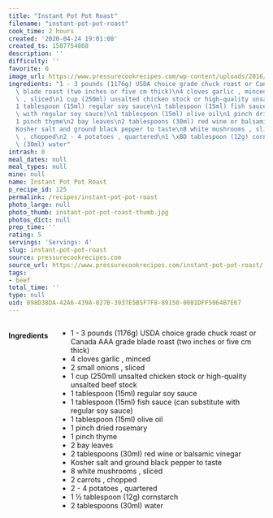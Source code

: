 ```yaml
---
title: "Instant Pot Pot Roast"
filename: "instant-pot-pot-roast"
cook_time: 2 hours
created: '2020-04-24 19:01:08'
created_ts: 1587754868
description: ''
difficulty: ''
favorite: 0
image_url: https://www.pressurecookrecipes.com/wp-content/uploads/2016/06/instant-pot-pot-roast-2-293x195.jpg
ingredients: "1 - 3 pounds (1176g) USDA choice grade chuck roast or Canada AAA grade\
  \ blade roast (two inches or five cm thick)\n4 cloves garlic , minced\n2 small onions\
  \ , sliced\n1 cup (250ml) unsalted chicken stock or high-quality unsalted beef stock\n\
  1 tablespoon (15ml) regular soy sauce\n1 tablespoon (15ml) fish sauce (can substitute\
  \ with regular soy sauce)\n1 tablespoon (15ml) olive oil\n1 pinch dried rosemary\n\
  1 pinch thyme\n2 bay leaves\n2 tablespoons (30ml) red wine or balsamic vinegar\n\
  Kosher salt and ground black pepper to taste\n8 white mushrooms , sliced\n2 carrots\
  \ , chopped\n2 - 4 potatoes , quartered\n1 \xBD tablespoon (12g) cornstarch\n2 tablespoons\
  \ (30ml) water"
intrash: 0
meal_dates: null
meal_types: null
mine: null
name: Instant Pot Pot Roast
p_recipe_id: 125
permalink: /recipes/instant-pot-pot-roast
photo_large: null
photo_thumb: instant-pot-pot-roast-thumb.jpg
photos_dict: null
prep_time: ''
rating: 5
servings: 'Servings: 4'
slug: instant-pot-pot-roast
source: pressurecookrecipes.com
source_url: https://www.pressurecookrecipes.com/instant-pot-pot-roast/
tags:
- beef
total_time: ''
type: null
uid: 898D38DA-42A6-439A-827B-3937E5B5F7F8-89150-0001DFF5064B7E67
---
```

<div class="large-8 medium-7 columns" id="writeup">	</div><!-- #writeup -->
</div><!-- #row-one -->
<div class="row" id="row-two">	<div class="medium-4 small-5 columns" id="ingredients"><h4>Ingredients</h4><div class="box box-ingredients content"><ul>
<li>1 - 3 pounds (1176g) USDA choice grade chuck roast or Canada AAA grade blade roast (two inches or five cm thick)</li>
<li>4 cloves garlic , minced</li>
<li>2 small onions , sliced</li>
<li>1 cup (250ml) unsalted chicken stock or high-quality unsalted beef stock</li>
<li>1 tablespoon (15ml) regular soy sauce</li>
<li>1 tablespoon (15ml) fish sauce (can substitute with regular soy sauce)</li>
<li>1 tablespoon (15ml) olive oil</li>
<li>1 pinch dried rosemary</li>
<li>1 pinch thyme</li>
<li>2 bay leaves</li>
<li>2 tablespoons (30ml) red wine or balsamic vinegar</li>
<li>Kosher salt and ground black pepper to taste</li>
<li>8 white mushrooms , sliced</li>
<li>2 carrots , chopped</li>
<li>2 - 4 potatoes , quartered</li>
<li>1 ½ tablespoon (12g) cornstarch</li>
<li>2 tablespoons (30ml) water</li>
</ul>
</div>	</div>	<div class="medium-6 small-7 columns" id="directions">	</div>